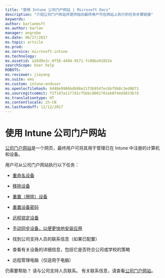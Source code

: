 ```yaml
---
title: "使用 Intune 公司门户网站 | Microsoft Docs"
description: "介绍公司门户网站并提供指向最终用户可在网站上执行的任务步骤链接"
keywords: 
author: barlanmsft
ms.author: barlan
manager: angrobe
ms.date: 06/27/2017
ms.topic: article
ms.prod: 
ms.service: microsoft-intune
ms.technology: 
ms.assetid: a26d9e3c-8f58-4494-9571-fc88ba91852e
searchScope: User help
ROBOTS: 
ms.reviewer: jieyang
ms.suite: ems
ms.custom: intune-enduser
ms.openlocfilehash: 6448e9986bdb98e21f3b9547ecbbf9b8c3ed8871
ms.sourcegitcommit: f2f147a1177d1cf5bbc8001701eb8f44dd833b7d
ms.translationtype: HT
ms.contentlocale: zh-CN
ms.lasthandoff: 12/12/2017
---
```

# <a name="using-the-intune-company-portal-website"></a>使用 Intune 公司门户网站
[公司门户网站](https://portal.manage.microsoft.com#HelpDeskDialog)是一个网页，最终用户可将其用于管理已在 Intune 中注册的计算机和设备。

用户可从公司门户网站执行以下任务：

-   [重命名设备](rename-your-device-cpwebsite.md)

-   [移除设备](remove-your-device-cpwebsite.md)

-   [重置（擦除）设备](reset-erase-your-device-cpwebsite.md)

-   [重置设备密码](reset-your-passcode-cpwebsite.md)

-   [远程锁定设备](remote-lock-your-device-cpwebsite.md)

-   [手动同步设备，以便更快地安装应用](sync-your-device-manually-cpwebsite.md)

-   找到公司支持人员的联系信息（如果已配置）

-   查看有关设备的详细信息，包括它是否符合公司或学校的策略

-   远程管理电脑（仅适用于电脑）

仍需要帮助？ 请与公司支持人员联系。 有关联系信息，请查看[公司门户网站](https://portal.manage.microsoft.com#HelpDeskDialog)。
